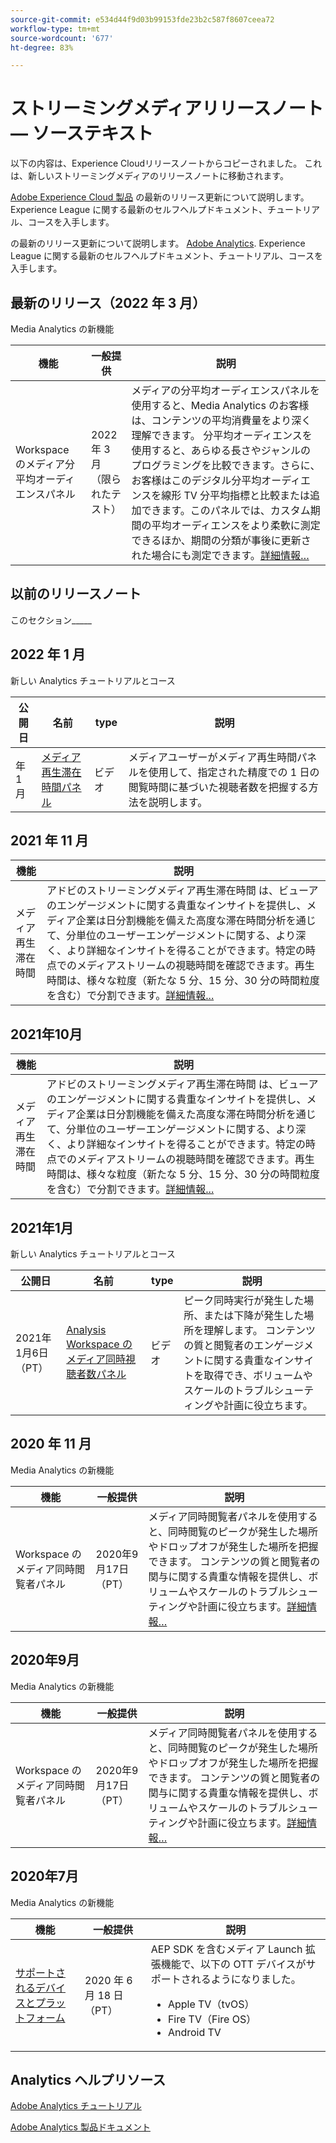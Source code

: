 ```yaml
---
source-git-commit: e534d44f9d03b99153fde23b2c587f8607ceea72
workflow-type: tm+mt
source-wordcount: '677'
ht-degree: 83%

---
```

# ストリーミングメディアリリースノート — ソーステキスト

以下の内容は、Experience Cloudリリースノートからコピーされました。 これは、新しいストリーミングメディアのリリースノートに移動されます。


[Adobe Experience Cloud 製品](https://business.adobe.com/jp/products/adobe-experience-cloud-products.html) の最新のリリース更新について説明します。Experience League に関する最新のセルフヘルプドキュメント、チュートリアル、コースを入手します。

の最新のリリース更新について説明します。 [Adobe Analytics](https://experienceleague.adobe.com/docs/analytics/release-notes/latest.html?lang=ja). Experience League に関する最新のセルフヘルプドキュメント、チュートリアル、コースを入手します。


## 最新のリリース（2022 年 3 月）

Media Analytics の新機能

| 機能 | 一般提供 | 説明 |
| -------- | -------------------- | ----------- |
| Workspace のメディア分平均オーディエンスパネル | 2022 年 3 月<br> （限られたテスト） | メディアの分平均オーディエンスパネルを使用すると、Media Analytics のお客様は、コンテンツの平均消費量をより深く理解できます。 分平均オーディエンスを使用すると、あらゆる長さやジャンルのプログラミングを比較できます。さらに、お客様はこのデジタル分平均オーディエンスを線形 TV 分平均指標と比較または追加できます。このパネルでは、カスタム期間の平均オーディエンスをより柔軟に測定できるほか、期間の分類が事後に更新された場合にも測定できます。[詳細情報…](https://experienceleague.adobe.com/docs/media-analytics/using/media-reports/average-minute-audience.html?lang=en) |



## 以前のリリースノート

このセクション_____

## 2022 年 1 月

新しい Analytics チュートリアルとコース

| 公開日 | 名前 | type | 説明 |
| ----------- | ---------- | ---------- | --------- |
|  年 1 月 | <a href="/docs/analytics-learn/tutorials/media-analytics/measuring-media-analytics/media-playback-time-spent-panel.html?lang=en">メディア再生滞在時間パネル</a> | ビデオ | メディアユーザーがメディア再生時間パネルを使用して、指定された精度での 1 日の閲覧時間に基づいた視聴者数を把握する方法を説明します。 |




## 2021 年 11 月

| 機能 | 説明 |
| ----------- | ---------- |
| メディア再生滞在時間 | アドビのストリーミングメディア再生滞在時間 は、ビューアのエンゲージメントに関する貴重なインサイトを提供し、メディア企業は日分割機能を備えた高度な滞在時間分析を通じて、分単位のユーザーエンゲージメントに関する、より深く、より詳細なインサイトを得ることができます。特定の時点でのメディアストリームの視聴時間を確認できます。再生時間は、様々な粒度（新たな 5 分、15 分、30 分の時間粒度を含む）で分割できます。[詳細情報...](https://experienceleague.adobe.com/docs/media-analytics/using/media-reports/media-workspace-panels/media-playback-time-spent.html?lang=en) |



## 2021年10月

| 機能 | 説明 |
| ----------- | ---------- |
| メディア再生滞在時間 | アドビのストリーミングメディア再生滞在時間 は、ビューアのエンゲージメントに関する貴重なインサイトを提供し、メディア企業は日分割機能を備えた高度な滞在時間分析を通じて、分単位のユーザーエンゲージメントに関する、より深く、より詳細なインサイトを得ることができます。特定の時点でのメディアストリームの視聴時間を確認できます。再生時間は、様々な粒度（新たな 5 分、15 分、30 分の時間粒度を含む）で分割できます。[詳細情報...](https://experienceleague.adobe.com/docs/media-analytics/using/media-reports/media-workspace-panels/media-playback-time-spent.html?lang=en) |

## 2021年1月

新しい Analytics チュートリアルとコース

| 公開日 | 名前 | type | 説明 |
| ----------- | ---------- | ---------- | --------- |
| 2021年1月6日（PT） | [Analysis Workspace のメディア同時視聴者数パネル](https://experienceleague.adobe.com/docs/analytics-learn/tutorials/analysis-workspace/using-panels/media-concurrent-viewers-panel-in-analysis-workspace.html?lang=ja#analysis-workspace) | ビデオ | ピーク同時実行が発生した場所、または下降が発生した場所を理解します。 コンテンツの質と閲覧者のエンゲージメントに関する貴重なインサイトを取得でき、ボリュームやスケールのトラブルシューティングや計画に役立ちます。 |


## 2020 年 11 月

Media Analytics の新機能

| 機能 | 一般提供 | 説明 |
| -------- | -------------------- | ----------- |
| Workspace のメディア同時閲覧者パネル | 2020年9月17日（PT） | メディア同時閲覧者パネルを使用すると、同時閲覧のピークが発生した場所やドロップオフが発生した場所を把握できます。  コンテンツの質と閲覧者の関与に関する貴重な情報を提供し、ボリュームやスケールのトラブルシューティングや計画に役立ちます。[詳細情報…](https://experienceleague.adobe.com/docs/media-analytics/using/media-reports/media-workspace-panels/media-concurrent-viewers.html?lang=en) |


## 2020年9月

Media Analytics の新機能

| 機能 | 一般提供 | 説明 |
| -------- | -------------------- | ----------- |
| Workspace のメディア同時閲覧者パネル | 2020年9月17日（PT） | メディア同時閲覧者パネルを使用すると、同時閲覧のピークが発生した場所やドロップオフが発生した場所を把握できます。  コンテンツの質と閲覧者の関与に関する貴重な情報を提供し、ボリュームやスケールのトラブルシューティングや計画に役立ちます。[詳細情報…](https://experienceleague.adobe.com/docs/media-analytics/using/media-reports/media-workspace-panels/media-concurrent-viewers.html?lang=en) |


## 2020年7月

Media Analytics の新機能

| 機能 | 一般提供 | 説明 |
| -------- | -------------------- | ----------- |
| [サポートされるデバイスとプラットフォーム](https://experienceleague.adobe.com/docs/media-analytics/using/supported-devices.html?lang=en) | 2020 年 6 月 18 日（PT） | AEP SDK を含むメディア Launch 拡張機能で、以下の OTT デバイスがサポートされるようになりました。 <div><ul><li>Apple TV（tvOS）</li><li>Fire TV（Fire OS）</li><li>Android TV</li></ul></div> |



## Analytics ヘルプリソース

[Adobe Analytics チュートリアル](https://experienceleague.adobe.com/docs/analytics-learn/tutorials/overview.html?lang=ja)

[Adobe Analytics 製品ドキュメント](https://experienceleague.adobe.com/docs/analytics.html?lang=ja)
